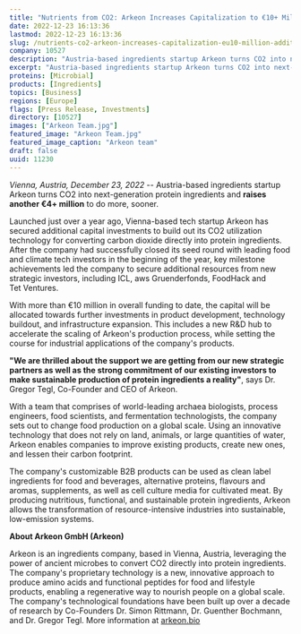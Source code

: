 ```yaml
---
title: "Nutrients from CO2: Arkeon Increases Capitalization to €10+ Million in Additional Fundraiser"
date: 2022-12-23 16:13:36
lastmod: 2022-12-23 16:13:36
slug: /nutrients-co2-arkeon-increases-capitalization-eu10-million-additional-fundraiser
company: 10527
description: "Austria-based ingredients startup Arkeon turns CO2 into next-generation protein ingredients and raises another €4+ million to do more, sooner."
excerpt: "Austria-based ingredients startup Arkeon turns CO2 into next-generation protein ingredients and raises another €4+ million to do more, sooner."
proteins: [Microbial]
products: [Ingredients]
topics: [Business]
regions: [Europe]
flags: [Press Release, Investments]
directory: [10527]
images: ["Arkeon Team.jpg"]
featured_image: "Arkeon Team.jpg"
featured_image_caption: "Arkeon team"
draft: false
uuid: 11230
---
```

*Vienna, Austria, December 23, 2022* -- Austria-based ingredients
startup Arkeon turns CO2 into next-generation protein ingredients and
**raises another €4+ million** to do more, sooner. 

Launched just over a year ago, Vienna-based tech startup Arkeon has
secured additional capital investments to build out its CO2 utilization
technology for converting carbon dioxide directly into protein
ingredients. After the company had successfully closed its seed round
with leading food and climate tech investors in the beginning of the
year, key milestone achievements led the company to secure additional
resources from new strategic investors, including ICL, aws
Gruenderfonds, FoodHack and Tet Ventures. 

With more than €10 million in overall funding to date, the capital will
be allocated towards further investments in product development,
technology buildout, and infrastructure expansion. This includes a new
R&D hub to accelerate the scaling of Arkeon's production process, while
setting the course for industrial applications of the
company's products. 

**"We are thrilled about the support we are getting from our new
strategic partners as well as the strong commitment of our existing
investors to make sustainable production of protein ingredients a
reality"**, says Dr. Gregor Tegl, Co-Founder and CEO of Arkeon. 

With a team that comprises of world-leading archaea biologists, process
engineers, food scientists, and fermentation technologists, the company
sets out to change food production on a global scale. Using an
innovative technology that does not rely on land, animals, or large
quantities of water, Arkeon enables companies to improve existing
products, create new ones, and lessen their carbon footprint. 

The company's customizable B2B products can be used as clean label
ingredients for food and beverages, alternative proteins, flavours and
aromas, supplements, as well as cell culture media for cultivated meat.
By producing nutritious, functional, and sustainable protein
ingredients, Arkeon allows the transformation of resource-intensive
industries into sustainable, low-emission systems.

**About Arkeon GmbH (Arkeon)**

Arkeon is an ingredients company, based in Vienna, Austria, leveraging
the power of ancient microbes to convert CO2 directly into protein
ingredients. The company's proprietary technology is a new, innovative
approach to produce amino acids and functional peptides for food and
lifestyle products, enabling a regenerative way to nourish people on a
global scale. The company's technological foundations have been built up
over a decade of research by Co-Founders Dr. Simon Rittmann, Dr.
Guenther Bochmann, and Dr. Gregor Tegl. More information at
[arkeon.bio](https://arkeon.bio/)

